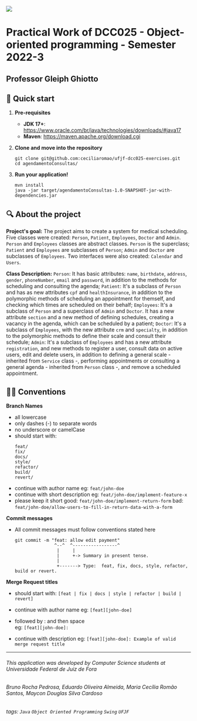![](https://www.ufjf.br/wp-content/plugins/imgpgprinc_novo/arquivos/deptocomputacao/1.jpg)

# Practical Work of DCC025 - Object-oriented programming - Semester 2022-3
## Professor Gleiph Ghiotto

## 🚀 Quick start

1.  **Pre-requisites**

    - **JDK 17+**: https://www.oracle.com/br/java/technologies/downloads/#java17
    - **Maven**: https://maven.apache.org/download.cgi


1.  **Clone and move into the repository**

    ```shell
    git clone git@github.com:ceciliaromao/ufjf-dcc025-exercises.git
    cd agendamentoConsultas/
    ```
1.  **Run your application!**

    ```shell
    mvn install
    java -jar target/agendamentoConsultas-1.0-SNAPSHOT-jar-with-dependencies.jar
    ```

## 🔍 About the project

**Project's goal:**
The project aims to create a system for medical scheduling. Five classes were created: `Person`, `Patient`, `Employees`, `Doctor` and `Admin`. 
`Person` and `Employees` classes are abstract classes. 
`Person` is the superclass; `Patient` and `Employees` are subclasses of `Person`; `Admin` and `Doctor` are subclasses of `Employees`.
Two interfaces were also created: `Calendar` and `Users`.

**Class Description:**
`Person`: It has basic attributes: `name`, `birthdate`, `address`, `gender`, `phoneNumber`, `email` and `password`, in addition to the methods for scheduling and consulting the agenda;
`Patient`: It's a subclass of `Person` and has as new attributes `cpf` and `healthInsurance`, in addition to the polymorphic methods of scheduling an appointment for themself, and checking which times are scheduled on their behalf;
`Employees`: It's a subclass of `Person` and a superclass of `Admin` and `Doctor`. It has a new attribute `section` and a new method of defining schedules, creating a vacancy in the agenda, which can be scheduled by a patient;
`Doctor`: It's a subclass of `Employees`, with the new attribute `crm` and `specialty`, in addition to the polymorphic methods to define their scale and consult their schedule;
`Admin`: It's a subclass of `Employees` and has a new attribute `registration`, and new methods to register a user, consult data on active users, edit and delete users, in addition to defining a general scale - inherited from `Service` class -, performing appointments or consulting a general agenda - inherited from `Person` class -, and remove a scheduled appointment.



## 👨‍💻 Conventions

**Branch Names**
  - all lowercase
  - only dashes (-) to separate words
  - no underscore or camelCase
  - should start with:
    ```
    feat/
    fix/
    docs/
    style/
    refactor/
    build/
    revert/
    ```
  - continue with author name
      eg: `feat/john-doe`
  - continue with short description
      eg: `feat/john-doe/implement-feature-x`
  - please keep it short
      good: `feat/john-doe/implement-return-form`
      bad: `feat/john-doe/allow-users-to-fill-in-return-data-with-a-form`

**Commit messages**
  - All commit messages must follow conventions stated here
    ```
    git commit -m "feat: allow edit payment"
                   ^--^  ^-----------------^
                    |     |
                    |     +-> Summary in present tense.
                    |
                    +-------> Type:  feat, fix, docs, style, refactor, build or revert.
    ``` 

**Merge Request titles**
  - should start with: `[feat | fix | docs | style | refactor | build | revert]`

  - continue with author name
    eg: `[feat][john-doe]`

  - followed by : and then space  
    eg: `[feat][john-doe]: `

  - continue with description
    eg: `[feat][john-doe]: Example of valid merge request title`



---
###### This application was developed by Computer Science students at Universidade Federal de Juiz de Fora
###### Bruno Rocha Pedrosa, Eduardo Oliveira Almeida, Maria Cecília Romão Santos, Maycon Douglas Silva Cardoso
###### tags: `Java` `Object Oriented Programming` `Swing` `UFJF`
